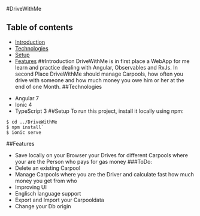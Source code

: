 #DriveWithMe
## Table of contents
* [Introduction](#Introduction)
* [Technologies](#Technologies)
* [Setup](#Setup)
* [Features](#Features)
##Introduction
DriveWithMe is in first place a WebApp for me learn and practice dealing with Angular, Observables and RxJs.
In second Place DriveWithMe should manage Carpools, how often you drive with someone and how much money you owe him or her at the end of one Month.
##Technologies
- Angular 7
- Ionic 4
- TypeScript 3
##Setup
To run this project, install it locally using npm:
````
$ cd ../DriveWithMe
$ npm install`
$ ionic serve
```` 
##Features
- Save locally on your Browser your Drives for different Carpools where your are the Person who pays for gas money
###ToDo:
- Delete an existing Carpool
- Manage Carpools where you are the Driver and calculate fast how much money you get from who
- Improving UI
- Englisch language support
- Export and Import your Carpooldata
- Change your Db origin

